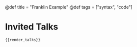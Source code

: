 @def title = "Franklin Example"
@def tags = ["syntax", "code"]

# Invited Talks

~~~
{{render_talks}}
~~~
